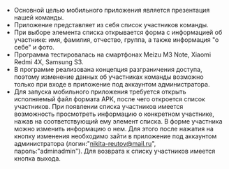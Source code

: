 	

 - Основной целью мобильного приложения является презентация нашей команды.  	
 - Приложение представляет из себя список участников команды.
 - При выборе элемента списка открывается форма с информацией об
   участнике: имя, фамилия, отчество, группа, а также информация "о
   себе" и фото. 	
 - Программа тестировалась на смартфонах Meizu M3 Note,
   Xiaomi Redmi 4X, Samsung S3. 
 - В программе реализована концепция
   разграничения доступа, поэтому изменение данных об участниках команды
   возможно только при входе в приложение под аккаунтом администратора.
 - Для запуска мобильного приложения требуется открыть исполняемый файл формата APK, после чего откроется список участников. При появлении
   списка участников имеется возможность просмотреть информацию о
   конкретном участнике, нажав на соответствующий ему элемент списка. В форме участника можно изменить информацию о нем. Для этого после
   нажатия на кнопку изменения необходимо зайти в приложение под
   аккаунтом администратора (логин:"nikita-reutov@mail.ru",
   пароль:"adminadmin"). Для возврата к списку участников имеется кнопка
   выхода.

